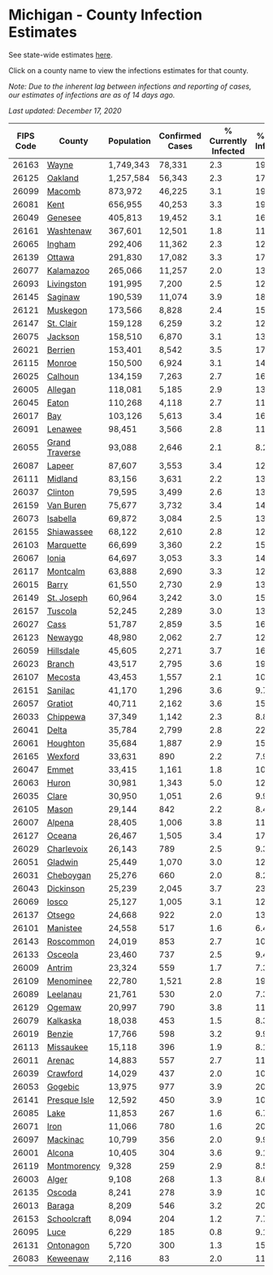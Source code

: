 # Michigan - County Infection Estimates

See state-wide estimates [here](/infections/us-mi).

Click on a county name to view the infections estimates for that county.

*Note: Due to the inherent lag between infections and reporting of cases, our estimates of infections are as of 14 days ago.*

*Last updated: December 17, 2020*

|   FIPS Code |                           County |   Population |   Confirmed Cases |   % Currently Infected |   % Total Infected |
|-------------|----------------------------------|--------------|-------------------|------------------------|--------------------|
|       26163 |                   [Wayne](wayne) |    1,749,343 |            78,331 |                    2.3 |               19.3 |
|       26125 |               [Oakland](oakland) |    1,257,584 |            56,343 |                    2.3 |               17.2 |
|       26099 |                 [Macomb](macomb) |      873,972 |            46,225 |                    3.1 |               19.2 |
|       26081 |                     [Kent](kent) |      656,955 |            40,253 |                    3.3 |               19.2 |
|       26049 |               [Genesee](genesee) |      405,813 |            19,452 |                    3.1 |               16.3 |
|       26161 |           [Washtenaw](washtenaw) |      367,601 |            12,501 |                    1.8 |               11.9 |
|       26065 |                 [Ingham](ingham) |      292,406 |            11,362 |                    2.3 |               12.1 |
|       26139 |                 [Ottawa](ottawa) |      291,830 |            17,082 |                    3.3 |               17.6 |
|       26077 |           [Kalamazoo](kalamazoo) |      265,066 |            11,257 |                    2.0 |               13.1 |
|       26093 |         [Livingston](livingston) |      191,995 |             7,200 |                    2.5 |               12.2 |
|       26145 |               [Saginaw](saginaw) |      190,539 |            11,074 |                    3.9 |               18.8 |
|       26121 |             [Muskegon](muskegon) |      173,566 |             8,828 |                    2.4 |               15.8 |
|       26147 |           [St. Clair](st.-clair) |      159,128 |             6,259 |                    3.2 |               12.8 |
|       26075 |               [Jackson](jackson) |      158,510 |             6,870 |                    3.1 |               13.9 |
|       26021 |               [Berrien](berrien) |      153,401 |             8,542 |                    3.5 |               17.8 |
|       26115 |                 [Monroe](monroe) |      150,500 |             6,924 |                    3.1 |               14.7 |
|       26025 |               [Calhoun](calhoun) |      134,159 |             7,263 |                    2.7 |               16.6 |
|       26005 |               [Allegan](allegan) |      118,081 |             5,185 |                    2.9 |               13.2 |
|       26045 |                   [Eaton](eaton) |      110,268 |             4,118 |                    2.7 |               11.7 |
|       26017 |                       [Bay](bay) |      103,126 |             5,613 |                    3.4 |               16.8 |
|       26091 |               [Lenawee](lenawee) |       98,451 |             3,566 |                    2.8 |               11.1 |
|       26055 | [Grand Traverse](grand-traverse) |       93,088 |             2,646 |                    2.1 |                8.2 |
|       26087 |                 [Lapeer](lapeer) |       87,607 |             3,553 |                    3.4 |               12.8 |
|       26111 |               [Midland](midland) |       83,156 |             3,631 |                    2.2 |               13.3 |
|       26037 |               [Clinton](clinton) |       79,595 |             3,499 |                    2.6 |               13.7 |
|       26159 |           [Van Buren](van-buren) |       75,677 |             3,732 |                    3.4 |               14.8 |
|       26073 |             [Isabella](isabella) |       69,872 |             3,084 |                    2.5 |               13.3 |
|       26155 |         [Shiawassee](shiawassee) |       68,122 |             2,610 |                    2.8 |               12.5 |
|       26103 |           [Marquette](marquette) |       66,699 |             3,360 |                    2.2 |               15.1 |
|       26067 |                   [Ionia](ionia) |       64,697 |             3,053 |                    3.3 |               14.5 |
|       26117 |             [Montcalm](montcalm) |       63,888 |             2,690 |                    3.3 |               12.6 |
|       26015 |                   [Barry](barry) |       61,550 |             2,730 |                    2.9 |               13.3 |
|       26149 |         [St. Joseph](st.-joseph) |       60,964 |             3,242 |                    3.0 |               15.7 |
|       26157 |               [Tuscola](tuscola) |       52,245 |             2,289 |                    3.0 |               13.7 |
|       26027 |                     [Cass](cass) |       51,787 |             2,859 |                    3.5 |               16.3 |
|       26123 |               [Newaygo](newaygo) |       48,980 |             2,062 |                    2.7 |               12.5 |
|       26059 |           [Hillsdale](hillsdale) |       45,605 |             2,271 |                    3.7 |               16.0 |
|       26023 |                 [Branch](branch) |       43,517 |             2,795 |                    3.6 |               19.6 |
|       26107 |               [Mecosta](mecosta) |       43,453 |             1,557 |                    2.1 |               10.5 |
|       26151 |               [Sanilac](sanilac) |       41,170 |             1,296 |                    3.6 |                9.7 |
|       26057 |               [Gratiot](gratiot) |       40,711 |             2,162 |                    3.6 |               15.5 |
|       26033 |             [Chippewa](chippewa) |       37,349 |             1,142 |                    2.3 |                8.8 |
|       26041 |                   [Delta](delta) |       35,784 |             2,799 |                    2.8 |               22.8 |
|       26061 |             [Houghton](houghton) |       35,684 |             1,887 |                    2.9 |               15.1 |
|       26165 |               [Wexford](wexford) |       33,631 |               890 |                    2.2 |                7.9 |
|       26047 |                   [Emmet](emmet) |       33,415 |             1,161 |                    1.8 |               10.7 |
|       26063 |                   [Huron](huron) |       30,981 |             1,343 |                    5.0 |               12.8 |
|       26035 |                   [Clare](clare) |       30,950 |             1,051 |                    2.6 |                9.9 |
|       26105 |                   [Mason](mason) |       29,144 |               842 |                    2.2 |                8.4 |
|       26007 |                 [Alpena](alpena) |       28,405 |             1,006 |                    3.8 |               11.4 |
|       26127 |                 [Oceana](oceana) |       26,467 |             1,505 |                    3.4 |               17.2 |
|       26029 |         [Charlevoix](charlevoix) |       26,143 |               789 |                    2.5 |                9.3 |
|       26051 |               [Gladwin](gladwin) |       25,449 |             1,070 |                    3.0 |               12.6 |
|       26031 |           [Cheboygan](cheboygan) |       25,276 |               660 |                    2.0 |                8.2 |
|       26043 |           [Dickinson](dickinson) |       25,239 |             2,045 |                    3.7 |               23.6 |
|       26069 |                   [Iosco](iosco) |       25,127 |             1,005 |                    3.1 |               12.5 |
|       26137 |                 [Otsego](otsego) |       24,668 |               922 |                    2.0 |               13.3 |
|       26101 |             [Manistee](manistee) |       24,558 |               517 |                    1.6 |                6.4 |
|       26143 |           [Roscommon](roscommon) |       24,019 |               853 |                    2.7 |               10.7 |
|       26133 |               [Osceola](osceola) |       23,460 |               737 |                    2.5 |                9.4 |
|       26009 |                 [Antrim](antrim) |       23,324 |               559 |                    1.7 |                7.3 |
|       26109 |           [Menominee](menominee) |       22,780 |             1,521 |                    2.8 |               19.3 |
|       26089 |             [Leelanau](leelanau) |       21,761 |               530 |                    2.0 |                7.3 |
|       26129 |                 [Ogemaw](ogemaw) |       20,997 |               790 |                    3.8 |               11.4 |
|       26079 |             [Kalkaska](kalkaska) |       18,038 |               453 |                    1.5 |                8.3 |
|       26019 |                 [Benzie](benzie) |       17,766 |               598 |                    3.2 |                9.9 |
|       26113 |           [Missaukee](missaukee) |       15,118 |               396 |                    1.9 |                8.1 |
|       26011 |                 [Arenac](arenac) |       14,883 |               557 |                    2.7 |               11.9 |
|       26039 |             [Crawford](crawford) |       14,029 |               437 |                    2.0 |               10.9 |
|       26053 |               [Gogebic](gogebic) |       13,975 |               977 |                    3.9 |               20.3 |
|       26141 |     [Presque Isle](presque-isle) |       12,592 |               450 |                    3.9 |               10.4 |
|       26085 |                     [Lake](lake) |       11,853 |               267 |                    1.6 |                6.7 |
|       26071 |                     [Iron](iron) |       11,066 |               780 |                    1.6 |               20.1 |
|       26097 |             [Mackinac](mackinac) |       10,799 |               356 |                    2.0 |                9.9 |
|       26001 |                 [Alcona](alcona) |       10,405 |               304 |                    3.6 |                9.1 |
|       26119 |       [Montmorency](montmorency) |        9,328 |               259 |                    2.9 |                8.5 |
|       26003 |                   [Alger](alger) |        9,108 |               268 |                    1.3 |                8.6 |
|       26135 |                 [Oscoda](oscoda) |        8,241 |               278 |                    3.9 |               10.2 |
|       26013 |                 [Baraga](baraga) |        8,209 |               546 |                    3.2 |               20.0 |
|       26153 |       [Schoolcraft](schoolcraft) |        8,094 |               204 |                    1.2 |                7.7 |
|       26095 |                     [Luce](luce) |        6,229 |               185 |                    0.8 |                9.1 |
|       26131 |           [Ontonagon](ontonagon) |        5,720 |               300 |                    1.3 |               15.5 |
|       26083 |             [Keweenaw](keweenaw) |        2,116 |                83 |                    2.0 |               11.7 |